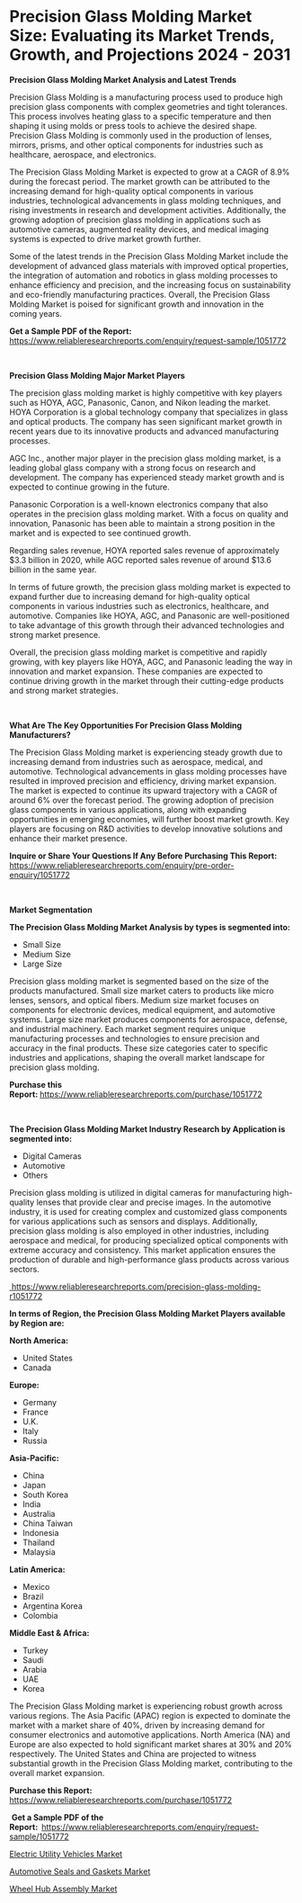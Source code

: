 <p><h1>Precision Glass Molding Market Size: Evaluating its Market Trends, Growth, and Projections 2024 - 2031</h1></p><p><strong>Precision Glass Molding Market Analysis and Latest Trends</strong></p>
<p><p>Precision Glass Molding is a manufacturing process used to produce high precision glass components with complex geometries and tight tolerances. This process involves heating glass to a specific temperature and then shaping it using molds or press tools to achieve the desired shape. Precision Glass Molding is commonly used in the production of lenses, mirrors, prisms, and other optical components for industries such as healthcare, aerospace, and electronics.</p><p>The Precision Glass Molding Market is expected to grow at a CAGR of 8.9% during the forecast period. The market growth can be attributed to the increasing demand for high-quality optical components in various industries, technological advancements in glass molding techniques, and rising investments in research and development activities. Additionally, the growing adoption of precision glass molding in applications such as automotive cameras, augmented reality devices, and medical imaging systems is expected to drive market growth further.</p><p>Some of the latest trends in the Precision Glass Molding Market include the development of advanced glass materials with improved optical properties, the integration of automation and robotics in glass molding processes to enhance efficiency and precision, and the increasing focus on sustainability and eco-friendly manufacturing practices. Overall, the Precision Glass Molding Market is poised for significant growth and innovation in the coming years.</p></p>
<p><strong>Get a Sample PDF of the Report:&nbsp;</strong> <a href="https://www.reliableresearchreports.com/enquiry/request-sample/1051772">https://www.reliableresearchreports.com/enquiry/request-sample/1051772</a></p>
<p>&nbsp;</p>
<p><strong>Precision Glass Molding Major Market Players</strong></p>
<p><p>The precision glass molding market is highly competitive with key players such as HOYA, AGC, Panasonic, Canon, and Nikon leading the market. HOYA Corporation is a global technology company that specializes in glass and optical products. The company has seen significant market growth in recent years due to its innovative products and advanced manufacturing processes.</p><p>AGC Inc., another major player in the precision glass molding market, is a leading global glass company with a strong focus on research and development. The company has experienced steady market growth and is expected to continue growing in the future.</p><p>Panasonic Corporation is a well-known electronics company that also operates in the precision glass molding market. With a focus on quality and innovation, Panasonic has been able to maintain a strong position in the market and is expected to see continued growth.</p><p>Regarding sales revenue, HOYA reported sales revenue of approximately $3.3 billion in 2020, while AGC reported sales revenue of around $13.6 billion in the same year.</p><p>In terms of future growth, the precision glass molding market is expected to expand further due to increasing demand for high-quality optical components in various industries such as electronics, healthcare, and automotive. Companies like HOYA, AGC, and Panasonic are well-positioned to take advantage of this growth through their advanced technologies and strong market presence.</p><p>Overall, the precision glass molding market is competitive and rapidly growing, with key players like HOYA, AGC, and Panasonic leading the way in innovation and market expansion. These companies are expected to continue driving growth in the market through their cutting-edge products and strong market strategies.</p></p>
<p>&nbsp;</p>
<p><strong>What Are The Key Opportunities For Precision Glass Molding Manufacturers?</strong></p>
<p><p>The Precision Glass Molding market is experiencing steady growth due to increasing demand from industries such as aerospace, medical, and automotive. Technological advancements in glass molding processes have resulted in improved precision and efficiency, driving market expansion. The market is expected to continue its upward trajectory with a CAGR of around 6% over the forecast period. The growing adoption of precision glass components in various applications, along with expanding opportunities in emerging economies, will further boost market growth. Key players are focusing on R&D activities to develop innovative solutions and enhance their market presence.</p></p>
<p><strong>Inquire or Share Your Questions If Any Before Purchasing This Report:</strong> <a href="https://www.reliableresearchreports.com/enquiry/pre-order-enquiry/1051772">https://www.reliableresearchreports.com/enquiry/pre-order-enquiry/1051772</a></p>
<p>&nbsp;</p>
<p><strong>Market Segmentation</strong></p>
<p><strong>The Precision Glass Molding Market Analysis by types is segmented into:</strong></p>
<p><ul><li>Small Size</li><li>Medium Size</li><li>Large Size</li></ul></p>
<p><p>Precision glass molding market is segmented based on the size of the products manufactured. Small size market caters to products like micro lenses, sensors, and optical fibers. Medium size market focuses on components for electronic devices, medical equipment, and automotive systems. Large size market produces components for aerospace, defense, and industrial machinery. Each market segment requires unique manufacturing processes and technologies to ensure precision and accuracy in the final products. These size categories cater to specific industries and applications, shaping the overall market landscape for precision glass molding.</p></p>
<p><strong>Purchase this Report:&nbsp;</strong><a href="https://www.reliableresearchreports.com/purchase/1051772">https://www.reliableresearchreports.com/purchase/1051772</a></p>
<p>&nbsp;</p>
<p><strong>The Precision Glass Molding Market Industry Research by Application is segmented into:</strong></p>
<p><ul><li>Digital Cameras</li><li>Automotive</li><li>Others</li></ul></p>
<p><p>Precision glass molding is utilized in digital cameras for manufacturing high-quality lenses that provide clear and precise images. In the automotive industry, it is used for creating complex and customized glass components for various applications such as sensors and displays. Additionally, precision glass molding is also employed in other industries, including aerospace and medical, for producing specialized optical components with extreme accuracy and consistency. This market application ensures the production of durable and high-performance glass products across various sectors.</p></p>
<p><a href="https://www.reliableresearchreports.com/precision-glass-molding-r1051772">&nbsp;https://www.reliableresearchreports.com/precision-glass-molding-r1051772</a></p>
<p><strong>In terms of Region, the Precision Glass Molding Market Players available by Region are:</strong></p>
<p>
    <p> <strong> North America: </strong>
        <ul>
            <li>United States</li>
            <li>Canada</li>
        </ul>
        </p> 
    <p> <strong> Europe: </strong>
        <ul>
            <li>Germany</li>
            <li>France</li>
            <li>U.K.</li>
            <li>Italy</li>
            <li>Russia</li>
        </ul>
        </p> 
    <p> <strong> Asia-Pacific: </strong>
        <ul>
            <li>China</li>
            <li>Japan</li>
            <li>South Korea</li>
            <li>India</li>
            <li>Australia</li>
            <li>China Taiwan</li>
            <li>Indonesia</li>
            <li>Thailand</li>
            <li>Malaysia</li>
        </ul>
        </p> 
    <p> <strong> Latin America: </strong>
        <ul>
            <li>Mexico</li>
            <li>Brazil</li>
            <li>Argentina Korea</li>
            <li>Colombia</li>
        </ul>
        </p> 
    <p> <strong> Middle East & Africa: </strong>
        <ul>
            <li>Turkey</li>
            <li>Saudi</li>
            <li>Arabia</li>
            <li>UAE</li>
            <li>Korea</li>
        </ul>
    </p>
    </p>
<p><p>The Precision Glass Molding market is experiencing robust growth across various regions. The Asia Pacific (APAC) region is expected to dominate the market with a market share of 40%, driven by increasing demand for consumer electronics and automotive applications. North America (NA) and Europe are also expected to hold significant market shares at 30% and 20% respectively. The United States and China are projected to witness substantial growth in the Precision Glass Molding market, contributing to the overall market expansion.</p></p>
<p><strong>Purchase this Report: </strong><a href="https://www.reliableresearchreports.com/purchase/1051772">https://www.reliableresearchreports.com/purchase/1051772</a></p>
<p>&nbsp;<strong>Get a Sample PDF of the Report:&nbsp;&nbsp;</strong><a href="https://www.reliableresearchreports.com/enquiry/request-sample/1051772">https://www.reliableresearchreports.com/enquiry/request-sample/1051772</a></p>
<p><strong></strong></p>
<p><p><a href="https://medium.com/@cathymaggio15/electric-utility-vehicles-market-outlook-and-forecast-from-2024-to-2031-4b45d9fdb992">Electric Utility Vehicles Market</a></p><p><a href="https://medium.com/@ikki1019/global-automotive-seals-and-gaskets-market-analysis-trends-forecasts-and-growth-opportunities-f28c0a9fe7aa">Automotive Seals and Gaskets Market</a></p><p><a href="https://medium.com/@bartlakin73/wheel-hub-assembly-market-size-growth-and-industry-analysis-by-market-segmentation-and-regional-577b0d808b8e">Wheel Hub Assembly Market</a></p></p>